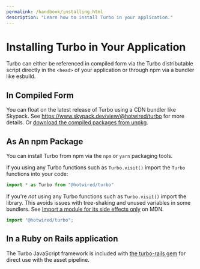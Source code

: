 ```yaml
---
permalink: /handbook/installing.html
description: "Learn how to install Turbo in your application."
---
```


# Installing Turbo in Your Application

Turbo can either be referenced in compiled form via the Turbo distributable script directly in the `<head>` of your application or through npm via a bundler like esbuild.

## In Compiled Form

You can float on the latest release of Turbo using a CDN bundler like Skypack. See <a href="https://www.skypack.dev/view/@hotwired/turbo">https://www.skypack.dev/view/@hotwired/turbo</a> for more details. Or <a href="https://unpkg.com/browse/@hotwired/turbo@latest/dist/">download the compiled packages from unpkg</a>.

## As An npm Package

You can install Turbo from npm via the `npm` or `yarn` packaging tools. 

If you using any Turbo functions such as `Turbo.visit()` import the `Turbo` functions into your code:

```javascript
import * as Turbo from "@hotwired/turbo"
```

If you're *not* using any Turbo functions such as `Turbo.visit()` import the library. This avoids issues with tree-shaking and unused variables in some bundlers. See [Import a module for its side effects only](https://developer.mozilla.org/en-US/docs/web/javascript/reference/statements/import#import_a_module_for_its_side_effects_only) on MDN.

```javascript
import "@hotwired/turbo";
```

## In a Ruby on Rails application

The Turbo JavaScript framework is included with [the turbo-rails gem](https://github.com/hotwired/turbo-rails) for direct use with the asset pipeline.
